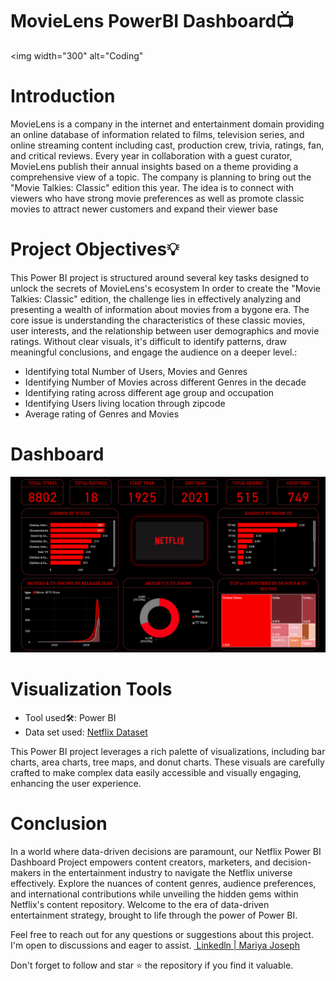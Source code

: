 # MovieLens PowerBI Dashboard📺
<img width="300" alt="Coding" 
<h1><a name="introduction">Introduction</a></h1>
<p>MovieLens is a company in the internet and entertainment domain providing an online database of information related to films, television series, and online streaming content including cast, production crew, trivia, ratings, fan, and critical reviews. Every year in collaboration with a guest curator, MovieLens publish their annual insights based on a theme providing a comprehensive view of a topic. The company is planning to bring out the "Movie Talkies: Classic" edition this year. The idea is to connect with viewers who have strong movie preferences as well as promote classic movies to attract newer customers and expand their viewer base</p>
<h1><a name="projectobjectives">Project Objectives💡</a></h1>
<p>This Power BI project is structured around several key tasks designed to unlock the secrets of MovieLens's ecosystem In order to create the "Movie Talkies: Classic" edition, the challenge lies in effectively analyzing and presenting a wealth of information about movies from a bygone era. The core issue is understanding the characteristics of these classic movies, user interests, and the relationship between user demographics and movie ratings. Without clear visuals, it's difficult to identify patterns, draw meaningful conclusions, and engage the audience on a deeper level.:</p>
<ul>
 <li> Identifying total Number of Users, Movies and Genres  </li>
 <li> Identifying Number of Movies across different Genres in the decade </li>
 <li> Identifying rating across different age group and occupation</li>
 <li> Identifying Users living location through zipcode </li>
 <li> Average rating of Genres and Movies </li>
</ul>
<h1><a name='dashboard'>Dashboard</a></h1>
<img width="900" alt="Coding" src="https://github.com/Mariyajoseph24/Netflix_PowerBI_Dashboard/blob/main/Netflix%20dashboard.png">
<h1><a name="visualizationtools">Visualization Tools</a></h1>
<ul><li>Tool used🛠️: Power BI</li>
<li> Data set used: <a href= 
         <img src=" Netflix Dataset" alt=""> Netflix Dataset</a></li></ul>
<p> This Power BI project leverages a rich palette of visualizations, including bar charts, area charts, tree maps, and donut charts. These visuals are carefully crafted to make complex data easily accessible and visually engaging, enhancing the user experience.</p>
<h1><a name="conclusion">Conclusion</a></h1>
<p>In a world where data-driven decisions are paramount, our Netflix Power BI Dashboard Project empowers content creators, marketers, and decision-makers in the entertainment industry to navigate the Netflix universe effectively. Explore the nuances of content genres, audience preferences, and international contributions while unveiling the hidden gems within Netflix's content repository. Welcome to the era of data-driven entertainment strategy, brought to life through the power of Power BI.</p>

<p>Feel free to reach out for any questions or suggestions about this project. I'm open to discussions and eager to assist.
  <a href="https://www.linkedin.com/in/mariya-jos/">
  <img src=" Linkedln | Mariya Joseph" alt=""> Linkedln | Mariya Joseph</a><br>
  <p> Don't forget to follow and star ⭐ the repository if you find it valuable.</p>

